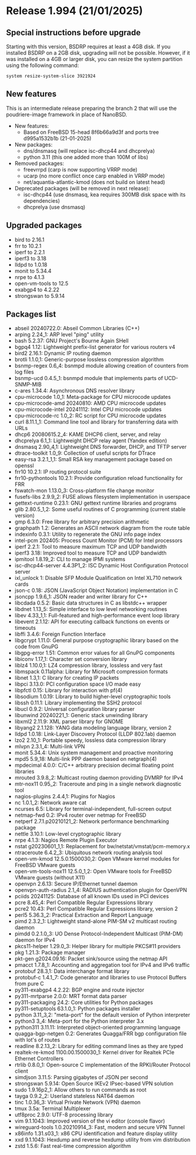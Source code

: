 # Release 1.994 (21/01/2025)

## Special instructions before upgrade
Starting with this version, BSDRP requires at least a 4GB disk.
If you installed BSDRP on a 2GB disk, upgrading will not be possible.
However, if it was installed on a 4GB or larger disk, you can resize the
system partition using the following command:
```
system resize-system-slice 3921924
```

## New features
This is an intermediate release preparing the branch 2 that will use the
poudriere-image framework in place of NanoBSD.

* New features:
  * Based on FreeBSD 15-head 8f6b66a9d3f and ports tree d995a1532b1b (21-01-2025)
* New packages:
  * dns/dnsmasq (will replace isc-dhcp44 and dhcprelya)
  * python 3.11 (this one added more than 100M of libs)
* Removed packages:
  * freevrrpd (carp is now supporting VRRP mode)
  * ucarp (no more conflict once carp enabled in VRRP mode)
  * net/aquantia-atlantic-kmod (does not build on latest head)
* Deprecated packages (will be removed in next release):
  * isc-dhcp44 (use dnsmasq, kea requires 300MB disk space with its dependencies)
  * dhcprelya (use dnsmasq)

## Upgraded packages
* bird to 2.16.1
* frr to 10.2.1
* iperf to 2.2.1
* iperf3 to 3.18
* lldpd to 1.0.18
* monit to 5.34.4
* nrpe to 4.1.3
* open-vm-tools to 12.5
* exabgp4 to 4.2.22
* strongswan to 5.9.14

## Packages list
* abseil 20240722.0: Abseil Common Libraries (C++)
* arping 2.24_1: ARP level "ping" utility
* bash 5.2.37: GNU Project's Bourne Again SHell
* bgpq4 1.12: Lightweight prefix-list generator for various routers v4
* bird2 2.16.1: Dynamic IP routing daemon
* brotli 1.1.0,1: Generic-purpose lossless compression algorithm
* bsnmp-regex 0.6_4: bsnmpd module allowing creation of counters from log files
* bsnmp-ucd 0.4.5_1: bsnmpd module that implements parts of UCD-SNMP-MIB
* c-ares 1.34.4: Asynchronous DNS resolver library
* cpu-microcode 1.0_1: Meta-package for CPU microcode updates
* cpu-microcode-amd 20240810: AMD CPU microcode updates
* cpu-microcode-intel 20241112: Intel CPU microcode updates
* cpu-microcode-rc 1.0_2: RC script for CPU microcode updates
* curl 8.11.1_1: Command line tool and library for transferring data with URLs
* dhcp6 20080615.2_4: KAME DHCP6 client, server, and relay
* dhcprelya 6.1_1: Lightweight DHCP relay agent (Yandex edition)
* dnsmasq 2.90_4,1: Lightweight DNS forwarder, DHCP, and TFTP server
* dtrace-toolkit 1.0_9: Collection of useful scripts for DTrace
* easy-rsa 3.2.1_1,1: Small RSA key management package based on openssl
* frr10 10.2.1: IP routing protocol suite
* frr10-pythontools 10.2.1: Provide configuration reload functionality for FRR
* fswatch-mon 1.13.0_3: Cross-platform file change monitor
* fusefs-libs 2.9.9_2: FUSE allows filesystem implementation in userspace
* gettext-runtime 0.23.1: GNU gettext runtime libraries and programs
* glib 2.80.5_1,2: Some useful routines of C programming (current stable version)
* gmp 6.3.0: Free library for arbitrary precision arithmetic
* graphpath 1.2: Generates an ASCII network diagram from the route table
* indexinfo 0.3.1: Utility to regenerate the GNU info page index
* intel-pcm 202405: Process Count Monitor (PCM) for Intel processors
* iperf 2.2.1: Tool to measure maximum TCP and UDP bandwidth
* iperf3 3.18: Improved tool to measure TCP and UDP bandwidth
* ipmitool 1.8.19_2: CLI to manage IPMI systems
* isc-dhcp44-server 4.4.3P1_2: ISC Dynamic Host Configuration Protocol server
* ixl_unlock 1: Disable SFP Module Qualification on Intel XL710 network cards
* json-c 0.18: JSON (JavaScript Object Notation) implementation in C
* jsoncpp 1.9.6_1: JSON reader and writer library for C++
* libcdada 0.5.2: Basic data structures in C as libstdc++ wrapper
* libdnet 1.13_5: Simple interface to low level networking routines
* libev 4.33_1,1: Full-featured and high-performance event loop library
* libevent 2.1.12: API for executing callback functions on events or timeouts
* libffi 3.4.6: Foreign Function Interface
* libgcrypt 1.11.0: General purpose cryptographic library based on the code from GnuPG
* libgpg-error 1.51: Common error values for all GnuPG components
* libiconv 1.17_1: Character set conversion library
* liblz4 1.10.0,1: LZ4 compression library, lossless and very fast
* libmspack 0.11alpha: Library for Microsoft compression formats
* libnet 1.3,1: C library for creating IP packets
* libpci 3.13.0: PCI configuration space I/O made easy
* libpfctl 0.15: Library for interaction with pf(4)
* libsodium 1.0.19: Library to build higher-level cryptographic tools
* libssh 0.11.1: Library implementing the SSH2 protocol
* libucl 0.9.2: Universal configuration library parser
* libunwind 20240221_1: Generic stack unwinding library
* libxml2 2.11.9: XML parser library for GNOME
* libyang2 2.1.128: YANG data modeling language library, version 2
* lldpd 1.0.18: Link-Layer Discovery Protocol (LLDP 802.1ab) daemon
* lzo2 2.10_1: Portable speedy, lossless data compression library
* mlvpn 2.3.1_4: Multi-link VPN
* monit 5.34.4: Unix system management and proactive monitoring
* mpd5 5.9_18: Multi-link PPP daemon based on netgraph(4)
* mpdecimal 4.0.0: C/C++ arbitrary precision decimal floating point libraries
* mrouted 3.9.8_2: Multicast routing daemon providing DVMRP for IPv4
* mtr-nox11 0.95_2: Traceroute and ping in a single network diagnostic tool
* nagios-plugins 2.4.4,1: Plugins for Nagios
* nc 1.0.1_2: Network aware cat
* ncurses 6.5: Library for terminal-independent, full-screen output
* netmap-fwd 0.2: IPv4 router over netmap for FreeBSD
* netperf 2.7.1.p20210121_2: Network performance benchmarking package
* nettle 3.10.1: Low-level cryptographic library
* nrpe 4.1.3: Nagios Remote Plugin Executor
* nstat g20230601_1,1: Replacement for bw/netstat/vmstat/pcm-memory.x
* ntraceroute 6.4.2_3: Ubiquitous network routing analysis tool
* open-vm-kmod 12.5.0.1500030,2: Open VMware kernel modules for FreeBSD VMware guests
* open-vm-tools-nox11 12.5.0_1,2: Open VMware tools for FreeBSD VMware guests (without X11)
* openvpn 2.6.13: Secure IP/Ethernet tunnel daemon
* openvpn-auth-radius 2.1_4: RADIUS authentication plugin for OpenVPN
* pciids 20241125: Database of all known IDs used in PCI devices
* pcre 8.45_4: Perl Compatible Regular Expressions library
* pcre2 10.43: Perl Compatible Regular Expressions library, version 2
* perl5 5.36.3_2: Practical Extraction and Report Language
* pimd 2.3.2_1: Lightweight stand-alone PIM-SM v2 multicast routing daemon
* pimdd 0.2.1.0_3: UO Dense Protocol-Independent Multicast (PIM-DM) daemon for IPv4
* pkcs11-helper 1.29.0_3: Helper library for multiple PKCS#11 providers
* pkg 1.21.3: Package manager
* pkt-gen g2024.09.16: Packet sink/source using the netmap API
* pmacct 1.7.8_1: Accounting and aggregation tool for IPv4 and IPv6 traffic
* protobuf 28.3,1: Data interchange format library
* protobuf-c 1.4.1_7: Code generator and libraries to use Protocol Buffers from pure C
* py311-exabgp4 4.2.22: BGP engine and route injector
* py311-mrtparse 2.0.0: MRT format data parser
* py311-packaging 24.2: Core utilities for Python packages
* py311-setuptools 63.1.0_1: Python packages installer
* python 3.11_3,2: "meta-port" for the default version of Python interpreter
* python3 3_4: Meta-port for the Python interpreter 3.x
* python311 3.11.11: Interpreted object-oriented programming language
* quagga-bgp-netgen 0.2: Generates Quagga/FRR bgp configuration file with lot's of routes
* readline 8.2.13_2: Library for editing command lines as they are typed
* realtek-re-kmod 1100.00.1500030_1: Kernel driver for Realtek PCIe Ethernet Controllers
* rtrlib 0.8.0_1: Open-source C implementation of the RPKI/Router Protocol client
* simdjson 3.11.5: Parsing gigabytes of JSON per second
* strongswan 5.9.14: Open Source IKEv2 IPsec-based VPN solution
* sudo 1.9.16p2_1: Allow others to run commands as root
* tayga 0.9.2_2: Userland stateless NAT64 daemon
* tinc 1.0.36_3: Virtual Private Network (VPN) daemon
* tmux 3.5a: Terminal Multiplexer
* utf8proc 2.9.0: UTF-8 processing library
* vim 9.1.1043: Improved version of the vi editor (console flavor)
* wireguard-tools 1.0.20210914_3: Fast, modern and secure VPN Tunnel
* x86info 1.31.s03_1: x86 CPU identification and feature display utility
* xxd 9.1.1043: Hexdump and reverse hexdump utility from vim distribution
* zstd 1.5.6: Fast real-time compression algorithm
